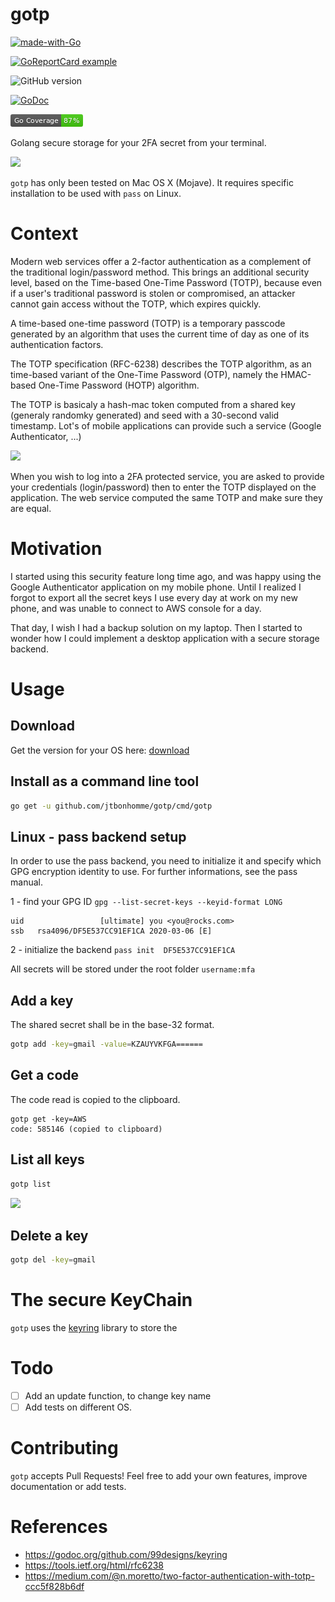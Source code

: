 # gotp

[![made-with-Go](https://img.shields.io/badge/Made%20with-Go-1f425f.svg)](http://golang.org)

[![GoReportCard example](https://goreportcard.com/badge/github.com/jtbonhomme/gotp)](https://goreportcard.com/report/github.com/jtbonhomme/gotp)

![GitHub version](https://img.shields.io/badge/gotp%20version-0.2.5-blue.svg)

[![GoDoc](https://godoc.org/github.com/jtbonhomme/gotp?status.svg)](https://godoc.org/github.com/jtbonhomme/gotp)

![gopherbadger-tag-do-not-edit](https://github.com/jtbonhomme/gotp/blob/master/coverage_badge.png)

Golang secure storage for your 2FA secret from your terminal.

![](gotp.png)

`gotp` has only been tested on Mac OS X (Mojave).
It requires specific installation to be used with `pass` on Linux.

# Context

Modern web services offer a 2-factor authentication as a complement of the traditional login/password method. This brings an additional security level, based on the Time-based One-Time Password (TOTP), because even if a user's traditional password is stolen or compromised, an attacker cannot gain access without the TOTP, which expires quickly.

A time-based one-time password (TOTP) is a temporary passcode generated by an algorithm that uses the current time of day as one of its authentication factors.

The TOTP specification (RFC-6238) describes the TOTP algorithm, as an time-based variant of the One-Time Password (OTP), namely the HMAC-based One-Time Password (HOTP)  algorithm.

The TOTP is basicaly a hash-mac token computed from a shared key (generaly randomky generated) and seed with a 30-second valid timestamp. Lot's of mobile applications can provide such a service (Google Authenticator, ...)

![](ga.jpg)

When you wish to log into a 2FA protected service, you are asked to provide your credentials (login/password) then to enter the TOTP displayed on the application.
The web service computed the same TOTP and make sure they are equal.

# Motivation

I started using this security feature long time ago, and was happy using the Google Authenticator application on my mobile phone. Until I realized I forgot to export all the secret keys I use every day at work on my new phone, and was unable to connect to AWS console for a day.

That day, I wish I had a backup solution on my laptop. Then I started to wonder how I could implement a desktop application with a secure storage backend.

# Usage

## Download

Get the version for your OS here: [download](https://github.com/jtbonhomme/gotp/releases)

## Install as a command line tool

```sh
go get -u github.com/jtbonhomme/gotp/cmd/gotp
```

## Linux - pass backend setup

In order to use the pass backend, you need to initialize it and specify which GPG encryption
identity to use. For further informations, see the pass manual.

1 - find your GPG ID `gpg --list-secret-keys --keyid-format LONG`

```
uid                 [ultimate] you <you@rocks.com>
ssb   rsa4096/DF5E537CC91EF1CA 2020-03-06 [E]
```

2 - initialize the backend `pass init  DF5E537CC91EF1CA`

All secrets will be stored under the root folder `username:mfa`

## Add a key

The shared secret shall be in the base-32 format.

```sh
gotp add -key=gmail -value=KZAUYVKFGA======
```

## Get a code

The code read is copied to the clipboard.

```
gotp get -key=AWS
code: 585146 (copied to clipboard)
```

## List all keys

```sh
gotp list
```

![](gotp.png)

## Delete a key

```sh
gotp del -key=gmail
```

# The secure KeyChain

`gotp` uses the [keyring](https://godoc.org/github.com/99designs/keyring) library to store the 

# Todo

- [ ] Add an update function, to change key name
- [ ] Add tests on different OS.

# Contributing

`gotp` accepts Pull Requests! Feel free to add your own features, improve documentation or add tests.

# References

* https://godoc.org/github.com/99designs/keyring
* https://tools.ietf.org/html/rfc6238
* https://medium.com/@n.moretto/two-factor-authentication-with-totp-ccc5f828b6df
